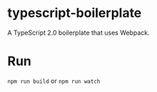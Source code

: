 # typescript-boilerplate
A TypeScript 2.0 boilerplate that uses Webpack.

# Run
`npm run build` or `npm run watch`
